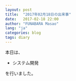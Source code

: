 ```yaml
---
layout: post
title:  "2017年02月18日の出来事"
date:   2017-02-18 22:00
author: "FUNABARA Masao"
lang: "ja"
categories: blog
tags: diary
---
```


本日は、

* システム開発

を行いました。
